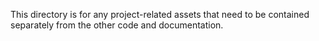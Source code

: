 This directory is for any project-related assets that need to be contained separately from the other code and documentation.
